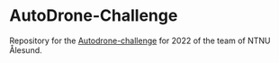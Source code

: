 # AutoDrone-Challenge

Repository for the [Autodrone-challenge](https://www.autodrone.no/) for 2022 of the team of NTNU Ålesund.
